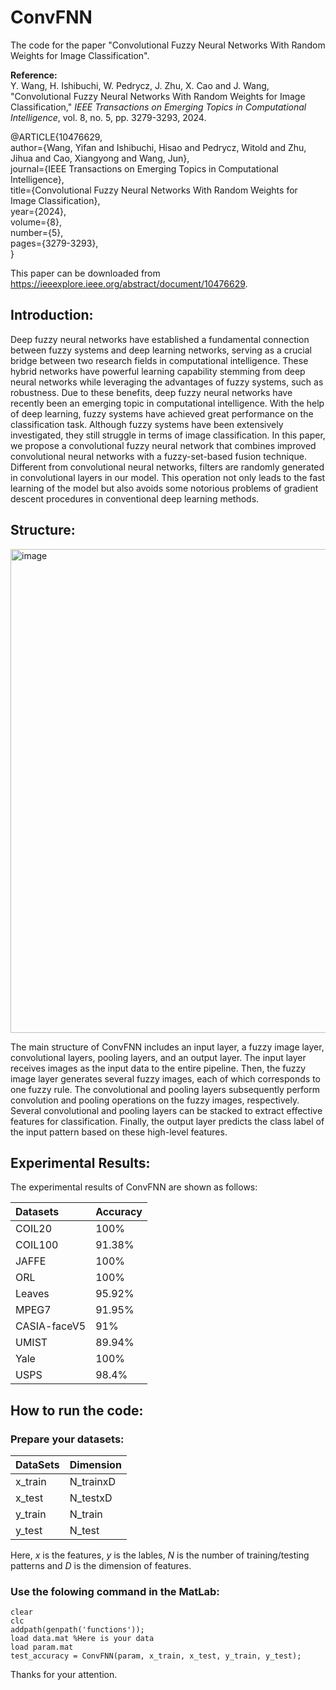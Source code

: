 # ConvFNN
The code for the paper "Convolutional Fuzzy Neural Networks With Random Weights for Image Classification".

**Reference:**    
Y. Wang, H. Ishibuchi, W. Pedrycz, J. Zhu, X. Cao and J. Wang, "Convolutional Fuzzy Neural Networks With Random Weights for Image Classification," *IEEE Transactions on Emerging Topics in Computational Intelligence*, vol. 8, no. 5, pp. 3279-3293, 2024.

@ARTICLE{10476629,  
  author={Wang, Yifan and Ishibuchi, Hisao and Pedrycz, Witold and Zhu, Jihua and Cao, Xiangyong and Wang, Jun},   
  journal={IEEE Transactions on Emerging Topics in Computational Intelligence},    
  title={Convolutional Fuzzy Neural Networks With Random Weights for Image Classification},    
  year={2024},   
  volume={8},   
  number={5},   
  pages={3279-3293},   
}

This paper can be downloaded from https://ieeexplore.ieee.org/abstract/document/10476629.

## Introduction:
Deep fuzzy neural networks have established a fundamental connection between fuzzy systems and deep learning networks, serving as a crucial bridge between two research fields in computational intelligence. These hybrid networks have powerful learning capability stemming from deep neural networks while leveraging the advantages of fuzzy systems, such as robustness. Due to these benefits, deep fuzzy neural networks have recently been an emerging topic in computational intelligence. With the help of deep learning, fuzzy systems have achieved great performance on the classification task. Although fuzzy systems have been extensively investigated, they still struggle in terms of image classification. In this paper, we propose a convolutional fuzzy neural network that combines improved convolutional neural networks with a fuzzy-set-based fusion technique. Different from convolutional neural networks, filters are randomly generated in convolutional layers in our model. This operation not only leads to the fast learning of the model but also avoids some notorious problems of gradient descent procedures in conventional deep learning methods.

## Structure:
<img width="1453" height="774" alt="image" src="https://github.com/user-attachments/assets/66bcb337-876d-43ac-980d-894032e79fef" />

The main structure of ConvFNN includes an input layer, a fuzzy image layer, convolutional layers, pooling layers, and an output layer. The input layer receives images as
the input data to the entire pipeline. Then, the fuzzy image layer generates several fuzzy images, each of which corresponds to one fuzzy rule. The convolutional and pooling layers subsequently perform convolution and pooling operations on the fuzzy images, respectively. Several convolutional and pooling layers can be stacked to extract effective features for classification. Finally, the output layer predicts the class label of the input pattern based on these high-level features.

## Experimental Results:   
The experimental results of ConvFNN are shown as follows:   

| Datasets | Accuracy |
|:-------|:--------|
|COIL20|100%|
|COIL100|91.38%|
|JAFFE|100%|
|ORL|100%|
|Leaves|95.92%|
|MPEG7|91.95%|
|CASIA-faceV5|91%|
|UMIST|89.94%|
|Yale|100%|
|USPS|98.4%|

## How to run the code:   
### Prepare your datasets: 
| DataSets | Dimension |
|:-------|:--------|
|x_train|N_trainxD|
|x_test|N_testxD|
|y_train|N_train|
|y_test|N_test|

Here, $x$ is the features, $y$ is the lables, $N$ is the number of training/testing patterns and $D$ is the dimension of features.

### Use the folowing command in the MatLab:  
```
clear
clc
addpath(genpath('functions'));
load data.mat %Here is your data
load param.mat
test_accuracy = ConvFNN(param, x_train, x_test, y_train, y_test);
```

Thanks for your attention.


